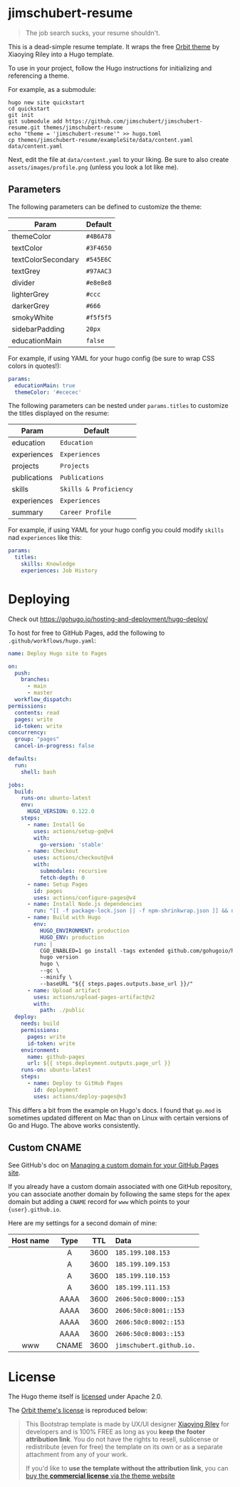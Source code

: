 # jimschubert-resume

> The job search sucks, your resume shouldn't.

This is a dead-simple resume template. It wraps the free [Orbit theme](https://github.com/xriley/Orbit-Theme) by Xiaoying Riley into a Hugo template.

To use in your project, follow the Hugo instructions for initializing and referencing a theme.

For example, as a submodule:

```shell
hugo new site quickstart
cd quickstart
git init
git submodule add https://github.com/jimschubert/jimschubert-resume.git themes/jimschubert-resume
echo "theme = 'jimschubert-resume'" >> hugo.toml
cp themes/jimschubert-resume/exampleSite/data/content.yaml data/content.yaml
```

Next, edit the file at `data/content.yaml` to your liking.
Be sure to also create `assets/images/profile.png` (unless you look a lot like me).

## Parameters

The following parameters can be defined to customize the theme:

| Param              | Default   |
|--------------------|-----------|
| themeColor         | `#4B6A78` |
| textColor          | `#3F4650` |
| textColorSecondary | `#545E6C` |
| textGrey           | `#97AAC3` |
| divider            | `#e8e8e8` |
| lighterGrey        | `#ccc`    |
| darkerGrey         | `#666`    |
| smokyWhite         | `#f5f5f5` |
| sidebarPadding     | `20px`    |
| educationMain      | `false`   |

For example, if using YAML for your hugo config (be sure to wrap CSS colors in quotes!):

```yaml
params:
  educationMain: true
  themeColor: '#ececec'
```

The following parameters can be nested under `params.titles` to customize the titles displayed on the resume:

| Param         | Default               |
|---------------|-----------------------|
| education     | `Education`           |
| experiences   | `Experiences`         |
| projects      | `Projects`            |
| publications  | `Publications`        |
| skills        | `Skills & Proficiency`|
| experiences   | `Experiences`         |
| summary       | `Career Profile`      |

For example, if using YAML for your hugo config you could modify `skills` nad `experiences` like this:

```yaml
params:
  titles:
    skills: Knowledge
    experiences: Job History
```

# Deploying

Check out https://gohugo.io/hosting-and-deployment/hugo-deploy/

To host for free to GitHub Pages, add the following to `.github/workflows/hugo.yaml`:

```yaml
name: Deploy Hugo site to Pages

on:
  push:
    branches:
      - main
      - master
  workflow_dispatch:
permissions:
  contents: read
  pages: write
  id-token: write
concurrency:
  group: "pages"
  cancel-in-progress: false

defaults:
  run:
    shell: bash

jobs:
  build:
    runs-on: ubuntu-latest
    env:
      HUGO_VERSION: 0.122.0
    steps:
      - name: Install Go
        uses: actions/setup-go@v4
        with:
          go-version: 'stable'
      - name: Checkout
        uses: actions/checkout@v4
        with:
          submodules: recursive
          fetch-depth: 0
      - name: Setup Pages
        id: pages
        uses: actions/configure-pages@v4
      - name: Install Node.js dependencies
        run: "[[ -f package-lock.json || -f npm-shrinkwrap.json ]] && npm ci || true"
      - name: Build with Hugo
        env:
          HUGO_ENVIRONMENT: production
          HUGO_ENV: production
        run: |
          CGO_ENABLED=1 go install -tags extended github.com/gohugoio/hugo@v${HUGO_VERSION}
          hugo version
          hugo \
          --gc \
          --minify \
          --baseURL "${{ steps.pages.outputs.base_url }}/"
      - name: Upload artifact
        uses: actions/upload-pages-artifact@v2
        with:
          path: ./public
  deploy:
    needs: build
    permissions:
      pages: write
      id-token: write
    environment:
      name: github-pages
      url: ${{ steps.deployment.outputs.page_url }}
    runs-on: ubuntu-latest
    steps:
      - name: Deploy to GitHub Pages
        id: deployment
        uses: actions/deploy-pages@v3
```

This differs a bit from the example on Hugo's docs. I found that `go.mod` is sometimes updated different on Mac than on Linux with certain versions of Go and Hugo. The above works consistently.

## Custom CNAME

See GitHub's doc on [Managing a custom domain for your GitHub Pages site](https://docs.github.com/en/pages/configuring-a-custom-domain-for-your-github-pages-site/managing-a-custom-domain-for-your-github-pages-site).

If you already have a custom domain associated with one GitHub repository, you can associate another domain by following the same steps for the apex domain but adding a `CNAME` record for `www` which points to your `{user}.github.io`.

Here are my settings for a second domain of mine:

| Host name | Type |  TTL  | Data |
|:---------:|:----:|:-----:|:-----|
| | A | 3600 | `185.199.108.153` |
| | A | 3600 | `185.199.109.153` |
| | A | 3600 | `185.199.110.153` |
| | A | 3600 | `185.199.111.153` |
| | AAAA | 3600 | `2606:50c0:8000::153` |
| | AAAA | 3600 | `2606:50c0:8001::153` |
| | AAAA | 3600 | `2606:50c0:8002::153` |
| | AAAA | 3600 | `2606:50c0:8003::153` |
| www | CNAME | 3600 | `jimschubert.github.io.` |

# License

The Hugo theme itself is [licensed](./LICENSE) under Apache 2.0.

The [Orbit theme's license](https://github.com/xriley/Orbit-Theme?tab=readme-ov-file#author--license) is reproduced below:

> This Bootstrap template is made by UX/UI designer [Xiaoying Riley](https://twitter.com/3rdwave_themes) for developers and is 100% FREE as long as you **keep the footer attribution link**. You do not have the rights to resell, sublicense or redistribute (even for free) the template on its own or as a separate attachment from any of your work.
>
> If you'd like to **use the template without the attribution link**, you can [buy the **commercial license** via the theme website](https://themes.3rdwavemedia.com/bootstrap-templates/resume/orbit-free-resume-cv-bootstrap-theme-for-developers/)
